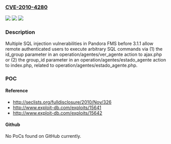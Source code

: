 ### [CVE-2010-4280](https://cve.mitre.org/cgi-bin/cvename.cgi?name=CVE-2010-4280)
![](https://img.shields.io/static/v1?label=Product&message=n%2Fa&color=blue)
![](https://img.shields.io/static/v1?label=Version&message=n%2Fa&color=blue)
![](https://img.shields.io/static/v1?label=Vulnerability&message=n%2Fa&color=brighgreen)

### Description

Multiple SQL injection vulnerabilities in Pandora FMS before 3.1.1 allow remote authenticated users to execute arbitrary SQL commands via (1) the id_group parameter in an operation/agentes/ver_agente action to ajax.php or (2) the group_id parameter in an operation/agentes/estado_agente action to index.php, related to operation/agentes/estado_agente.php.

### POC

#### Reference
- http://seclists.org/fulldisclosure/2010/Nov/326
- http://www.exploit-db.com/exploits/15641
- http://www.exploit-db.com/exploits/15642

#### Github
No PoCs found on GitHub currently.

